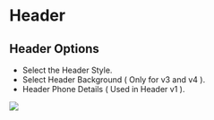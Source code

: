 # Header

## Header Options

* Select the Header Style.
* Select Header Background ( Only for v3 and v4 ).
* Header Phone Details ( Used in Header v1 ).


![](http://transvelo.github.io/docs/pizzaro/images/theme-options-header.png)
